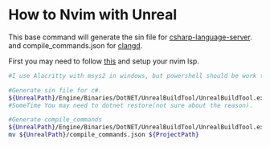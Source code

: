 # How to Nvim with Unreal
This base command will generate the sin file for [csharp-language-server](https://github.com/razzmatazz/csharp-language-server).
and compile_commands.json for [clangd](https://clangd.llvm.org).

First you may need to follow [this](https://www.youtube.com/watch?v=94FvzO1HVzY&pp=ygUOdW5yZWFsIHByb2plY3Q%3D) and setup your nvim lsp.
``` sh
#I use Alacritty with msys2 in windows, but powershell should be work too!

#Generate sin file for c#.
${UnrealPath}/Engine/Binaries/DotNET/UnrealBuildTool/UnrealBuildTool.exe -ProjectFiles Development Win64 ${UnrealUprojectPath} -waitmutex -NoHotReload
#SomeTime You may need to dotnet restore(not sure about the reason).

#Generate compile_commands
${UnrealPath}/Engine/Binaries/DotNET/UnrealBuildTool/UnrealBuildTool.exe -GenerateClangDatabase Development Win64 ${UnrealUprojectPath} -waitmutex -NoHotReload 
mv ${UnrealPath}/compile_commands.json ${ProjectPath} 
```
